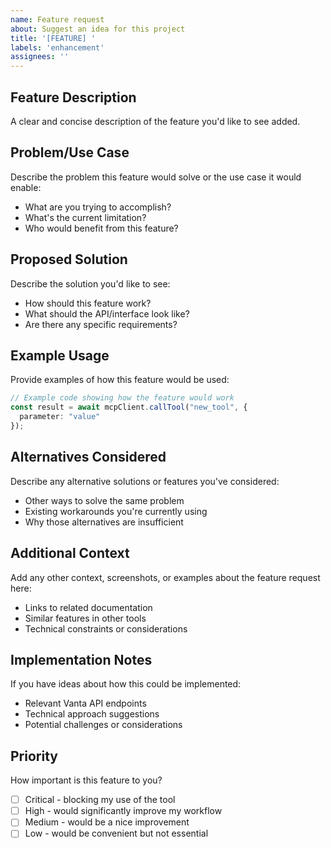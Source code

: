 ```yaml
---
name: Feature request
about: Suggest an idea for this project
title: '[FEATURE] '
labels: 'enhancement'
assignees: ''
---
```


## Feature Description

A clear and concise description of the feature you'd like to see added.

## Problem/Use Case

Describe the problem this feature would solve or the use case it would enable:
- What are you trying to accomplish?
- What's the current limitation?
- Who would benefit from this feature?

## Proposed Solution

Describe the solution you'd like to see:
- How should this feature work?
- What should the API/interface look like?
- Are there any specific requirements?

## Example Usage

Provide examples of how this feature would be used:

```typescript
// Example code showing how the feature would work
const result = await mcpClient.callTool("new_tool", {
  parameter: "value"
});
```

## Alternatives Considered

Describe any alternative solutions or features you've considered:
- Other ways to solve the same problem
- Existing workarounds you're currently using
- Why those alternatives are insufficient

## Additional Context

Add any other context, screenshots, or examples about the feature request here:
- Links to related documentation
- Similar features in other tools
- Technical constraints or considerations

## Implementation Notes

If you have ideas about how this could be implemented:
- Relevant Vanta API endpoints
- Technical approach suggestions
- Potential challenges or considerations

## Priority

How important is this feature to you?
- [ ] Critical - blocking my use of the tool
- [ ] High - would significantly improve my workflow  
- [ ] Medium - would be a nice improvement
- [ ] Low - would be convenient but not essential